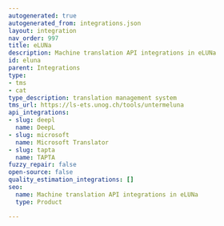 ```yaml
---
autogenerated: true
autogenerated_from: integrations.json
layout: integration
nav_order: 997
title: eLUNa
description: Machine translation API integrations in eLUNa
id: eluna
parent: Integrations
type:
- tms
- cat
type_description: translation management system
tms_url: https://ls-ets.unog.ch/tools/untermeluna
api_integrations:
- slug: deepl
  name: DeepL
- slug: microsoft
  name: Microsoft Translator
- slug: tapta
  name: TAPTA
fuzzy_repair: false
open-source: false
quality_estimation_integrations: []
seo:
  name: Machine translation API integrations in eLUNa
  type: Product

---
```


